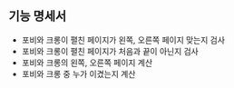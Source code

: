 ## 기능 명세서

- 포비와 크롱이 펼친 페이지가 왼쪽, 오른쪽 페이지 맞는지 검사 
- 포비와 크롱이 펼친 페이지가 처음과 끝이 아닌지 검사 
- 포비와 크롱의 왼쪽, 오른쪽 페이지 계산 
- 포비와 크롱 중 누가 이겼는지 계산